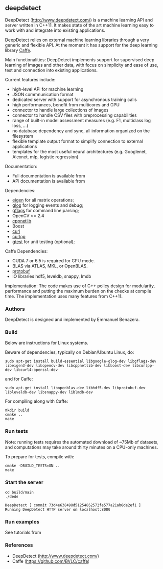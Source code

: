 ## deepdetect
DeepDetect (http://www.deepdetect.com/) is a machine learning API and server written in C++11. It makes state of the art machine learning easy to work with and integrate into existing applications.

DeepDetect relies on external machine learning libraries through a very generic and flexible API. At the moment it has support for the deep learning library [Caffe](https://github.com/BVLC/caffe).

Main functionalities:
DeepDetect implements support for supervised deep learning of images and other data, with focus on simplicity and ease of use, test and connection into existing applications.

Current features include:

- high-level API for machine learning
- JSON commnunication format
- dedicated server with support for asynchronous training calls
- high performances, benefit from multicores and GPU
- connector to handle large collections of images
- connector to handle CSV files with preprocessing capabilities
- range of built-in model assessment measures (e.g. F1, multiclass log loss, ...)
- no database dependency and sync, all information organized on the filesystem
- flexible template output format to simplify connection to external applications
- templates for the most useful neural architectures (e.g. Googlenet, Alexnet, mlp, logistic regression)

Documentation:
- Full documentation is available from
- API documentation is available from

Dependencies:

- [eigen](http://eigen.tuxfamily.org/index.php?title=Main_Page) for all matrix operations;
- [glog](https://code.google.com/p/google-glog/) for logging events and debug;
- [gflags](https://code.google.com/p/gflags/) for command line parsing;
- OpenCV >= 2.4
- [cppnetlib](http://cpp-netlib.org/)
- Boost
- [curl](http://curl.haxx.se/)
- [curlpp](http://www.curlpp.org/)
- [gtest](https://code.google.com/p/googletest/) for unit testing (optional);

Caffe Dependencies:

- CUDA 7 or 6.5 is required for GPU mode.
- BLAS via ATLAS, MKL, or OpenBLAS.
- [protobuf](https://github.com/google/protobuf)
- IO libraries hdf5, leveldb, snappy, lmdb


Implementation:
The code makes use of C++ policy design for modularity, performance and putting the maximum burden on the checks at compile time. The implementation uses many features from C++11.

### Authors
DeepDetect is designed and implemented by Emmanuel Benazera.

### Build

Below are instructions for Linux systems.

Beware of dependencies, typically on Debian/Ubuntu Linux, do:
```
sudo apt-get install build-essential libgoogle-glog-dev libgflags-dev libeigen3-dev libopencv-dev libcppnetlib-dev libboost-dev libcurlpp-dev libcurl4-openssl-dev
```
and for Caffe:
```
sudo apt-get install libopenblas-dev libhdf5-dev libprotobuf-dev libleveldb-dev libsnappy-dev liblmdb-dev

```

For compiling along with Caffe:
```
mkdir build
cmake ..
make
```

### Run tests

Note: running tests requires the automated download of ~75Mb of datasets, and computations may take around thirty minutes on a CPU-only machines.

To prepare for tests, compile with:
```
cmake -DBUILD_TESTS=ON ..
make
```

### Start the server

```
cd build/main
./dede

DeepDetect [ commit 73d4e638498d51254862572fe577a21ab8de2ef1 ]
Running DeepDetect HTTP server on localhost:8080
```

### Run examples

See tutorials from 

### References

- DeepDetect (http://www.deepdetect.com/)
- Caffe (https://github.com/BVLC/caffe)